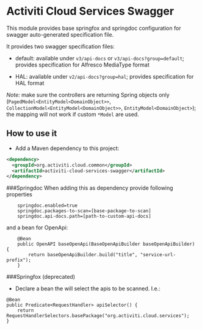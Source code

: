 # Activiti Cloud Services Swagger

This module provides base springfox and springdoc configuration for swagger auto-generated specification file.

It provides two swagger specification files:

- default: available under `v3/api-docs` or `v3/api-docs?group=default`;
  provides specification for Alfresco MediaType format

- HAL: available under `v2/api-docs?group=hal`; provides specification for HAL format


*Note:* make sure the controllers are returning Spring objects only (`PagedModel<EntityModel<DomainObject>>`,
`CollectionModel<EntityModel<DomainObject>>`, `EntityModel<DomainObject>`); the mapping will not work if custom `*Model`
are used.

## How to use it
- Add a Maven dependency to this project:

```xml
<dependency>
  <groupId>org.activiti.cloud.common</groupId>
  <artifactId>activiti-cloud-services-swagger</artifactId>
</dependency>
```

###Springdoc
When adding this as dependency provide following properties
```
    springdoc.enabled=true
    springdoc.packages-to-scan=[base-package-to-scan]
    springdoc.api-docs.path=[path-to-custom-api-docs]
```
and a bean for OpenApi:
```
    @Bean
    public OpenAPI baseOpenApi(BaseOpenApiBuilder baseOpenApiBuilder) {
        return baseOpenApiBuilder.build("title", "service-url-prefix");
    }
```

###Springfox (deprecated)
- Declare a bean the will select the apis to be scanned. I.e.:
```
@Bean
public Predicate<RequestHandler> apiSelector() {
    return RequestHandlerSelectors.basePackage("org.activiti.cloud.services");
}
```

